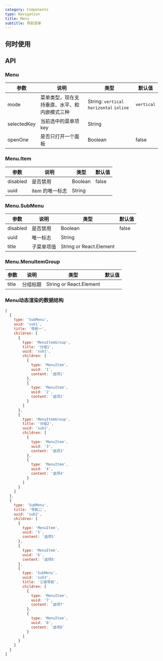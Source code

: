 ```yaml
---
category: Components
type: Navigation
title: Menu
subtitle: 导航菜单
---
```



## 何时使用


## API

### Menu

| 参数     | 说明           | 类型     | 默认值       |
|----------|---------------|----------|--------------|
| mode | 菜单类型，现在支持垂直、水平、和内嵌模式三种 | String: `vertical` `horizontal` `inline` | `vertical` |
| selectedKey | 当前选中的菜单项 key  | String |      |
| openOne | 是否只打开一个面板 | Boolean | false

### Menu.Item

| 参数     | 说明           | 类型     | 默认值       |
|----------|----------------|----------|--------------|
| disabled    | 是否禁用 | Boolean   |  false  |
| uuid   | item 的唯一标志 |  String |  |

### Menu.SubMenu

| 参数     | 说明           | 类型     | 默认值       |
|----------|----------------|----------|--------------|
| disabled    | 是否禁用 | Boolean   |  false  |
| uuid | 唯一标志 |  String |  |
| title    | 子菜单项值 | String or React.Element   |    |

### Menu.MenuItemGroup

| 参数     | 说明           | 类型     | 默认值       |
|----------|----------------|----------|--------------|
| title    | 分组标题       | String or React.Element |    |

### Menu动态渲染的数据结构
```jsx
[
  {
    type: 'SubMenu',
    uuid: 'sub1',
    title: '导航一',
    children: [
      {
        type: 'MenuItemGroup',
        title: '分组1',
        uuid: 'sub1',
        children: [
          {
            type: 'MenuItem',
            uuid: '1',
            content: '选项1'
          },
          {
            type: 'MenuItem',
            uuid: '2',
            content: '选项2'
          }
        ]
      },
      {
        type: 'MenuItemGroup',
        title: '分组2',
        uuid: 'sub2',
        children: [
          {
            type: 'MenuItem',
            uuid: '3',
            content: '选项3'
          },
          {
            type: 'MenuItem',
            uuid: '4',
            content: '选项4'
          }
        ]
      }
    ]
  },
  {
    type: 'SubMenu',
    title: '导航二',
    uuid: 'sub2',
    children: [
      {
        type: 'MenuItem',
        uuid: '5',
        content: '选项5'
      },
      {
        type: 'MenuItem',
        uuid: '6',
        content: '选项6'
      },
      {
        type: 'SubMenu',
        uuid: 'sub3',
        title: '三级导航',
        children: [
          {
            type: 'MenuItem',
            uuid: '7',
            content: '选项7'
          },
          {
            type: 'MenuItem',
            uuid: '8',
            content: '选项8'
          }
        ]
      }
    ]
  }
]
```